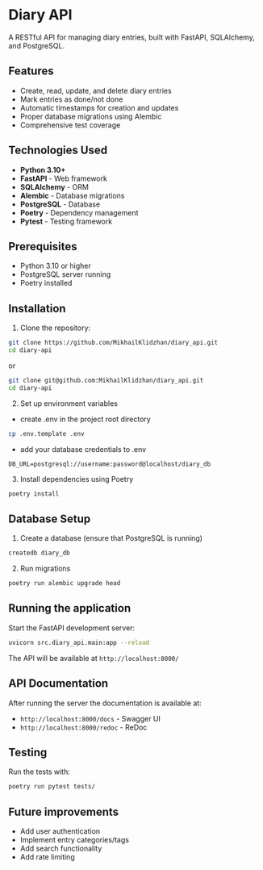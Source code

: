 # Diary API

A RESTful API for managing diary entries, built with FastAPI, SQLAlchemy, and PostgreSQL.

## Features

- Create, read, update, and delete diary entries
- Mark entries as done/not done
- Automatic timestamps for creation and updates
- Proper database migrations using Alembic
- Comprehensive test coverage

## Technologies Used

- **Python 3.10+**
- **FastAPI** - Web framework
- **SQLAlchemy** - ORM
- **Alembic** - Database migrations
- **PostgreSQL** - Database
- **Poetry** - Dependency management
- **Pytest** - Testing framework

## Prerequisites

- Python 3.10 or higher
- PostgreSQL server running
- Poetry installed

## Installation

1. Clone the repository:

```bash
git clone https://github.com/MikhailKlidzhan/diary_api.git
cd diary-api
```

or

```bash
git clone git@github.com:MikhailKlidzhan/diary_api.git
cd diary-api
```

2. Set up environment variables

- create .env in the project root directory

```bash
cp .env.template .env
```

- add your database credentials to .env

```text
DB_URL=postgresql://username:password@localhost/diary_db
```

3. Install dependencies using Poetry

```bash
poetry install
```

## Database Setup

1. Create a database (ensure that PostgreSQL is running)

```bash
createdb diary_db
```

2. Run migrations

```bash
poetry run alembic upgrade head
```

## Running the application

Start the FastAPI development server:

```bash
uvicorn src.diary_api.main:app --reload
```

The API will be available at `http://localhost:8000/`

## API Documentation

After running the server the documentation is available at:

- `http://localhost:8000/docs` - Swagger UI
- `http://localhost:8000/redoc` - ReDoc

## Testing

Run the tests with:

```bash
poetry run pytest tests/
```

## Future improvements

- Add user authentication
- Implement entry categories/tags
- Add search functionality
- Add rate limiting
